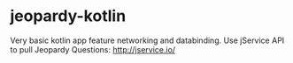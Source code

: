 # jeopardy-kotlin

Very basic kotlin app feature networking and databinding. Use jService API to pull Jeopardy Questions: http://jservice.io/
